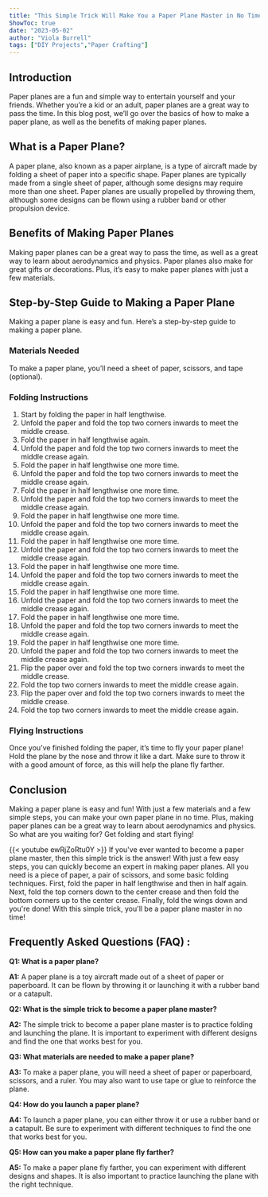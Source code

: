 ```yaml
---
title: "This Simple Trick Will Make You a Paper Plane Master in No Time!"
ShowToc: true 
date: "2023-05-02"
author: "Viola Burrell" 
tags: ["DIY Projects","Paper Crafting"]
---
```

## Introduction 

Paper planes are a fun and simple way to entertain yourself and your friends. Whether you’re a kid or an adult, paper planes are a great way to pass the time. In this blog post, we’ll go over the basics of how to make a paper plane, as well as the benefits of making paper planes. 

## What is a Paper Plane?

A paper plane, also known as a paper airplane, is a type of aircraft made by folding a sheet of paper into a specific shape. Paper planes are typically made from a single sheet of paper, although some designs may require more than one sheet. Paper planes are usually propelled by throwing them, although some designs can be flown using a rubber band or other propulsion device. 

## Benefits of Making Paper Planes

Making paper planes can be a great way to pass the time, as well as a great way to learn about aerodynamics and physics. Paper planes also make for great gifts or decorations. Plus, it’s easy to make paper planes with just a few materials. 

## Step-by-Step Guide to Making a Paper Plane

Making a paper plane is easy and fun. Here’s a step-by-step guide to making a paper plane. 

### Materials Needed 

To make a paper plane, you’ll need a sheet of paper, scissors, and tape (optional). 

### Folding Instructions 

1. Start by folding the paper in half lengthwise. 
2. Unfold the paper and fold the top two corners inwards to meet the middle crease. 
3. Fold the paper in half lengthwise again. 
4. Unfold the paper and fold the top two corners inwards to meet the middle crease again. 
5. Fold the paper in half lengthwise one more time. 
6. Unfold the paper and fold the top two corners inwards to meet the middle crease again. 
7. Fold the paper in half lengthwise one more time. 
8. Unfold the paper and fold the top two corners inwards to meet the middle crease again. 
9. Fold the paper in half lengthwise one more time. 
10. Unfold the paper and fold the top two corners inwards to meet the middle crease again. 
11. Fold the paper in half lengthwise one more time. 
12. Unfold the paper and fold the top two corners inwards to meet the middle crease again. 
13. Fold the paper in half lengthwise one more time. 
14. Unfold the paper and fold the top two corners inwards to meet the middle crease again. 
15. Fold the paper in half lengthwise one more time. 
16. Unfold the paper and fold the top two corners inwards to meet the middle crease again. 
17. Fold the paper in half lengthwise one more time. 
18. Unfold the paper and fold the top two corners inwards to meet the middle crease again. 
19. Fold the paper in half lengthwise one more time. 
20. Unfold the paper and fold the top two corners inwards to meet the middle crease again. 
21. Flip the paper over and fold the top two corners inwards to meet the middle crease. 
22. Fold the top two corners inwards to meet the middle crease again. 
23. Flip the paper over and fold the top two corners inwards to meet the middle crease. 
24. Fold the top two corners inwards to meet the middle crease again. 

### Flying Instructions 

Once you’ve finished folding the paper, it’s time to fly your paper plane! Hold the plane by the nose and throw it like a dart. Make sure to throw it with a good amount of force, as this will help the plane fly farther. 

## Conclusion 

Making a paper plane is easy and fun! With just a few materials and a few simple steps, you can make your own paper plane in no time. Plus, making paper planes can be a great way to learn about aerodynamics and physics. So what are you waiting for? Get folding and start flying!

{{< youtube ewRjZoRtu0Y >}} 
If you've ever wanted to become a paper plane master, then this simple trick is the answer! With just a few easy steps, you can quickly become an expert in making paper planes. All you need is a piece of paper, a pair of scissors, and some basic folding techniques. First, fold the paper in half lengthwise and then in half again. Next, fold the top corners down to the center crease and then fold the bottom corners up to the center crease. Finally, fold the wings down and you're done! With this simple trick, you'll be a paper plane master in no time!

## Frequently Asked Questions (FAQ) :
**Q1: What is a paper plane?**

**A1:** A paper plane is a toy aircraft made out of a sheet of paper or paperboard. It can be flown by throwing it or launching it with a rubber band or a catapult.

**Q2: What is the simple trick to become a paper plane master?**

**A2:** The simple trick to become a paper plane master is to practice folding and launching the plane. It is important to experiment with different designs and find the one that works best for you.

**Q3: What materials are needed to make a paper plane?**

**A3:** To make a paper plane, you will need a sheet of paper or paperboard, scissors, and a ruler. You may also want to use tape or glue to reinforce the plane.

**Q4: How do you launch a paper plane?**

**A4:** To launch a paper plane, you can either throw it or use a rubber band or a catapult. Be sure to experiment with different techniques to find the one that works best for you.

**Q5: How can you make a paper plane fly farther?**

**A5:** To make a paper plane fly farther, you can experiment with different designs and shapes. It is also important to practice launching the plane with the right technique.





